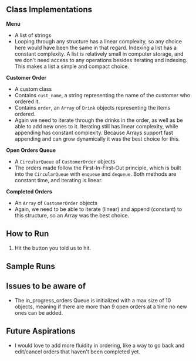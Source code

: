 ## Class Implementations
**Menu**
- A list of strings
- Looping through any structure has a linear complexity, so any choice here would have been the same in that regard. Indexing a list has a constant complexity. A list is relatively small in computer storage, and we don't need access to any operations besides iterating and indexing. This makes a list a simple and compact choice.

**Customer Order**
- A custom class
- Contains `cust_name`, a string representing the name of the customer who ordered it.
- Contains `order`, an `Array` of `Drink` objects representing the items ordered.
- Again we need to iterate through the drinks in the order, as well as be able to add new ones to it. Iterating still has linear complexity, while appending has constant complexity. Because Arrays support fast appending and can grow dynamically it was the best choice for this.

**Open Orders Queue**
- A `CircularQueue` of `CustomerOrder` objects
- The orders made follow the First-In-First-Out principle, which is built into the `CircularQueue` with `enqueue` and `dequeue`. Both methods are constant time, and iterating is linear. 

**Completed Orders**
- An `Array` of `CustomerOrder` objects
- Again, we need to be able to iterate (linear) and append (constant) to this structure, so an Array was the best choice.

## How to Run
1. Hit the button you told us to hit.

## Sample Runs


## Issues to be aware of
- The in_progress_orders Queue is initialized with a max size of 10 objects, meaning if there are more than 9 open orders at a time no new ones can be added.

## Future Aspirations
- I would love to add more fluidity in ordering, like a way to go back and edit/cancel orders that haven't been completed yet.